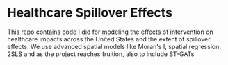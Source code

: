 # Healthcare Spillover Effects

This repo contains code I did for modeling the effects of intervention on healthcare impacts across the United States and the extent of spillover effects. We use advanced spatial models like Moran's I, spatial regression, 2SLS and as the project reaches fruition, also to include ST-GATs
